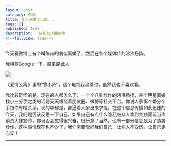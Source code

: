 ```yaml
---
layout: post
category: 杂侃
title: 某人离婚了以后...
tags: []
published: true
description: 一些乱七八糟的事
<!--fullview: true-->
---	
```



今天看微博上有个叫陈赫的貌似离婚了，然后在各个媒体传的沸沸扬扬。

我特意Google一下，原来是此人

![](http://a.hiphotos.baidu.com/baike/w%3D268/sign=57b8201ca2ec08fa260014a161ef3d4d/6159252dd42a28349420b2a859b5c9ea14cebf8b.jpg)

《爱情公寓》里的“曾小贤”，这个电视我没看过，虽然我也不喜欢看。

我比较奇怪的是，现在的人都怎么了，一个个八卦炒作的沸沸扬扬，某个明星离婚找小三分手之类的话题天天缠绕着朋友圈、微博等社交平台。你说人家离个婚分个手跟你有啥关系，发的哪都是，都逼着人家出来求饶。在这个信息传播如此迅速的今天，我们是否该反思一下自己，如果自己有点什么隐私被众人拿到大伙面前当作谈资大肆宣传，你可否会觉得很兴奋，很乐意？当然，也有一部分信息是为了造势炒作，这种事情现在也不少了，我们需要管好我们自己，让别人不受伤，让自己更心安！

---